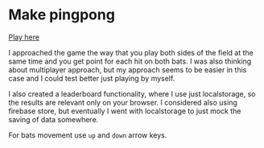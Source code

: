 # Make pingpong

[Play here](https://make-ping-pong.surge.sh/)

I approached the game the way that you play both sides of the field
at the same time and you get point for each hit on both bats. I was also thinking about multiplayer approach, but my approach seems to be easier in this case and I could test better just playing by myself.

I also created a leaderboard functionality, where I use just localstorage, so the results are relevant only on your browser.
I considered also using firebase store, but eventually I went with localstorage to just mock the saving of data somewhere.

For bats movement use `up` and `down` arrow keys.
